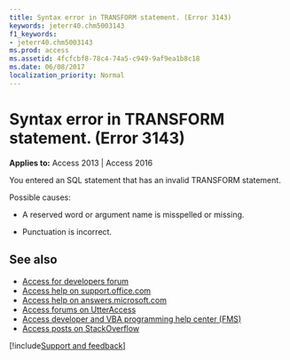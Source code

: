 ```yaml
---
title: Syntax error in TRANSFORM statement. (Error 3143)
keywords: jeterr40.chm5003143
f1_keywords:
- jeterr40.chm5003143
ms.prod: access
ms.assetid: 4fcfcbf8-78c4-74a5-c949-9af9ea1b8c18
ms.date: 06/08/2017
localization_priority: Normal
---
```



# Syntax error in TRANSFORM statement. (Error 3143)

  

**Applies to:** Access 2013 | Access 2016

You entered an SQL statement that has an invalid TRANSFORM statement.

Possible causes:


- A reserved word or argument name is misspelled or missing.
    
- Punctuation is incorrect.
    

## See also

- [Access for developers forum](https://social.msdn.microsoft.com/Forums/office/home?forum=accessdev)
- [Access help on support.office.com](https://support.office.com/search/results?query=Access)
- [Access help on answers.microsoft.com](https://answers.microsoft.com/)
- [Access forums on UtterAccess](https://www.utteraccess.com/forum/index.php?act=idx)
- [Access developer and VBA programming help center (FMS)](https://www.fmsinc.com/MicrosoftAccess/developer/)
- [Access posts on StackOverflow](https://stackoverflow.com/questions/tagged/ms-access)

[!include[Support and feedback](~/includes/feedback-boilerplate.md)]